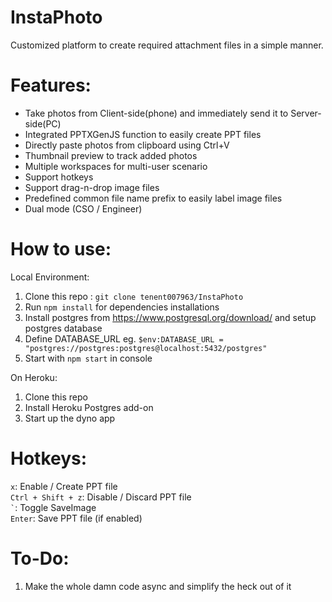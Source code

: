 # **InstaPhoto**
Customized platform to create required attachment files in a simple manner.


# Features:
- Take photos from Client-side(phone) and immediately send it to Server-side(PC)
- Integrated PPTXGenJS function to easily create PPT files
- Directly paste photos from clipboard using Ctrl+V
- Thumbnail preview to track added photos 
- Multiple workspaces for multi-user scenario
- Support hotkeys
- Support drag-n-drop image files
- Predefined common file name prefix to easily label image files
- Dual mode (CSO / Engineer)


# How to use:

Local Environment: 
 1. Clone this repo : `git clone tenent007963/InstaPhoto` 
 2. Run `npm install` for dependencies installations
 3. Install postgres from https://www.postgresql.org/download/ and setup postgres database
 4. Define DATABASE_URL eg.  `$env:DATABASE_URL = "postgres://postgres:postgres@localhost:5432/postgres"`
 5. Start with `npm start` in console

On Heroku: 
 1. Clone this repo
 2. Install Heroku Postgres add-on
 3. Start up the dyno app


# Hotkeys:

`x`: Enable / Create PPT file\
`Ctrl + Shift + z`: Disable / Discard PPT file\
`` ` ``: Toggle SaveImage\
`Enter`: Save PPT file (if enabled)


# To-Do:
 1. Make the whole damn code async and simplify the heck out of it